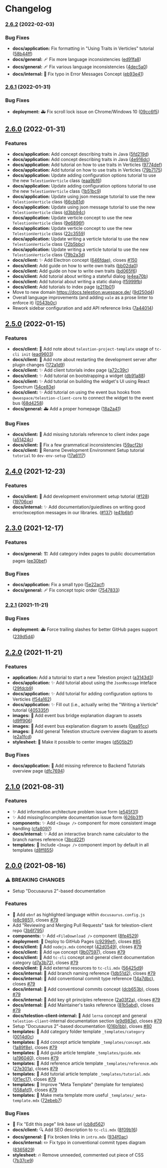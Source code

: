 # Changelog

### [2.6.2](https://github.com/wuespace/telestion-docs/compare/v2.6.1...v2.6.2) (2022-02-03)


### Bug Fixes

* **docs/application:** Fix formatting in "Using Traits in Verticles" tutorial ([58b44ff](https://github.com/wuespace/telestion-docs/commit/58b44ffdda711c16937c1ba29c7ff45dc10ab871))
* **docs/general:** :adhesive_bandage: Fix more language inconsistencies ([ed91fa8](https://github.com/wuespace/telestion-docs/commit/ed91fa84c2462b68424064913bc4d01021695743))
* **docs/general:** :adhesive_bandage: Fix various language inconsistencies ([4dec5a0](https://github.com/wuespace/telestion-docs/commit/4dec5a00c5454171a621bc031dcac901fe25d6db))
* **docs/internal:** :bug: Fix typo in Error Messages Concept ([eb93e41](https://github.com/wuespace/telestion-docs/commit/eb93e41c67650ab193cb3b98f279e952c380a295))

### [2.6.1](https://github.com/wuespace/telestion-docs/compare/v2.6.0...v2.6.1) (2022-01-31)


### Bug Fixes

* **deployment:** :ambulance: Fix scroll lock issue on Chrome/Windows 10 ([09cc6f5](https://github.com/wuespace/telestion-docs/commit/09cc6f5c10c84407301967c8fc93749466d2918c))

## [2.6.0](https://github.com/wuespace/telestion-docs/compare/v2.5.0...v2.6.0) (2022-01-31)


### Features

* **docs/application:** Add concept describing traits in Java ([5fd219d](https://github.com/wuespace/telestion-docs/commit/5fd219d3af6277841f2668e7edd09cb82186ff01))
* **docs/application:** Add concept describing traits in Java ([4e916dc](https://github.com/wuespace/telestion-docs/commit/4e916dc5e374d4561acc16a7ca9dfbda61eacba9))
* **docs/application:** Add tutorial on how to use traits in Verticles ([9774def](https://github.com/wuespace/telestion-docs/commit/9774def7224ca7ad1ec5bf6097a0a0ed835971b6))
* **docs/application:** Add tutorial on how to use traits in Verticles ([79b7175](https://github.com/wuespace/telestion-docs/commit/79b7175a829caad848be40f475a33916f08211da))
* **docs/application:** Update adding configuration options tutorial to use the new `TelestionVerticle` class ([eaa9bf6](https://github.com/wuespace/telestion-docs/commit/eaa9bf606d2cb91cc6e39dd7353fe8b6f56ba501))
* **docs/application:** Update adding configuration options tutorial to use the new `TelestionVerticle` class ([1b51bc9](https://github.com/wuespace/telestion-docs/commit/1b51bc918900e4af0fd83efb64560372184e289b))
* **docs/application:** Update using json message tutorial to use the new `TelestionVerticle` class ([66cb81d](https://github.com/wuespace/telestion-docs/commit/66cb81da98bfb317b1234b4491fa6d0d4254bfc0))
* **docs/application:** Update using json message tutorial to use the new `TelestionVerticle` class ([d3bb94c](https://github.com/wuespace/telestion-docs/commit/d3bb94c687af1c93e0770254c6d5ac8df428d0f6))
* **docs/application:** Update verticle concept to use the new `TelestionVerticle` class ([9e6896f](https://github.com/wuespace/telestion-docs/commit/9e6896f6ecd877dbc29eb244337db4452860cf96))
* **docs/application:** Update verticle concept to use the new `TelestionVerticle` class ([22c3559](https://github.com/wuespace/telestion-docs/commit/22c35599e37705d651ea72917c7179726d96f1da))
* **docs/application:** Update writing a verticle tutorial to use the new `TelestionVerticle` class ([72b5bbc](https://github.com/wuespace/telestion-docs/commit/72b5bbc6944743c51c7986adb4cc38ccd0ec6b0f))
* **docs/application:** Update writing a verticle tutorial to use the new `TelestionVerticle` class ([79b2a3d](https://github.com/wuespace/telestion-docs/commit/79b2a3d076e103c9d0513768a8065855cb10d39a))
* **docs/client:** :sparkles: Add Electron concept ([646fdae](https://github.com/wuespace/telestion-docs/commit/646fdae5eb5844c5f49828918ebc8814f289fabd)), closes [#150](https://github.com/wuespace/telestion-docs/issues/150)
* **docs/client:** Add guide on how to write own traits ([bb02da0](https://github.com/wuespace/telestion-docs/commit/bb02da0361078e0ea59af13d48789f8e5b1edd4b))
* **docs/client:** Add guide on how to write own traits ([bd065f6](https://github.com/wuespace/telestion-docs/commit/bd065f6d46880463b63c2d1c20135b6c1f3f5278))
* **docs/client:** Add tutorial about writing a stateful dialog ([e4ea70b](https://github.com/wuespace/telestion-docs/commit/e4ea70b1a0d4d6c344183b0d5c24503ba8ef3e55))
* **docs/client:** Add tutorial about writing a static dialog ([f5999fb](https://github.com/wuespace/telestion-docs/commit/f5999fb65ab5afdb0f8f82e0e5731af2c732fef7))
* **docs/client:** Add tutorials to index page ([e211b01](https://github.com/wuespace/telestion-docs/commit/e211b01ddaf48ba72f07743c4cbea8902cc33326))
* Move to new domain https://docs.telestion.wuespace.de/ ([9d250d4](https://github.com/wuespace/telestion-docs/commit/9d250d4757cbd4f90545a2543de04fa2c17d7234))
* Overall language improvements (and adding `vale` as a prose linter to enforce it) ([0543b0c](https://github.com/wuespace/telestion-docs/commit/0543b0cb7cd296c5da828f93aa9c096bf51288a0))
* Rework sidebar configuration and add API reference links ([7a44014](https://github.com/wuespace/telestion-docs/commit/7a440143a8abeb1919a1578e26d649c5a01d0dfd))

## [2.5.0](https://github.com/wuespace/telestion-docs/compare/v2.4.0...v2.5.0) (2022-01-15)


### Features

* **docs/client:** :children_crossing: Add note about `telestion-project-template` usage of `tc-cli init` ([ead9603](https://github.com/wuespace/telestion-docs/commit/ead9603920834075ca443012cacaeb9314c4349e))
* **docs/client:** :children_crossing: Add note about restarting the development server after plugin changes ([172a1d9](https://github.com/wuespace/telestion-docs/commit/172a1d94c371d2384875904762b4ac78731235c7))
* **docs/client:** :sparkles: Add client tutorials index page ([a72c39c](https://github.com/wuespace/telestion-docs/commit/a72c39ce4de175a8ce5d0394520e4f948eb88135))
* **docs/client:** :sparkles: Add tutorial on bootstrapping a widget ([db91a88](https://github.com/wuespace/telestion-docs/commit/db91a888295247f78b953470575cfc917df415ea))
* **docs/client:** :sparkles: Add tutorial on building the widget's UI using React Spectrum ([54ce83e](https://github.com/wuespace/telestion-docs/commit/54ce83eedb5a835cb263b7831d66a97468e4e2c2))
* **docs/client:** :sparkles: Add tutorial on using the event bus hooks from `@wuespace/telestion-client-core` to connect the widget to the event bus ([68d4258](https://github.com/wuespace/telestion-docs/commit/68d4258633a104d2c5d1b01bac19446b8bcb9423))
* **docs/general:** :ambulance: Add a proper homepage ([18a2a41](https://github.com/wuespace/telestion-docs/commit/18a2a415b1ce4a9cd1c5e4e1ebf635edce411159))


### Bug Fixes

* **docs/client:** :bug: Add missing tutorials reference to client index page ([a51424c](https://github.com/wuespace/telestion-docs/commit/a51424cbcb275acdea95804aa41a877d2025e0a4))
* **docs/client:** :bug: Fix a few grammatical inconsistencies ([59acf2b](https://github.com/wuespace/telestion-docs/commit/59acf2be6a3d39f545b523547b8955c79ad639bb))
* **docs/client:** :truck: Rename Development Environment Setup tutorial `tutorial` to `dev-env-setup` ([17a6117](https://github.com/wuespace/telestion-docs/commit/17a6117fb1610103771ee40924f80a9f2314b1fd))

## [2.4.0](https://www.github.com/wuespace/telestion-docs/compare/v2.3.0...v2.4.0) (2021-12-23)


### Features

* **docs/client:** :memo: Add development environment setup tutorial ([#128](https://www.github.com/wuespace/telestion-docs/issues/128)) ([19706ce](https://www.github.com/wuespace/telestion-docs/commit/19706ce423877fbb5f9dcbd20e2bc11f4ce5b835))
* **docs/internal:** :sparkles: Add documentation/guiedlines on writing good error/exception messages in our libraries. ([#137](https://www.github.com/wuespace/telestion-docs/issues/137)) ([e41b6bf](https://www.github.com/wuespace/telestion-docs/commit/e41b6bf2265435fc56736b0d6dadba5882a31749))

## [2.3.0](https://www.github.com/wuespace/telestion-docs/compare/v2.2.1...v2.3.0) (2021-12-17)


### Features

* **docs/general:** :building_construction: Add category index pages to public documentation pages ([ee30bef](https://www.github.com/wuespace/telestion-docs/commit/ee30bef4b86c346a477b4bf6adc26d791afbbe73))


### Bug Fixes

* **docs/application:** Fix a small typo ([5e22acf](https://www.github.com/wuespace/telestion-docs/commit/5e22acf5006ec415b3729131c384741831bf298f))
* **docs/general:** :adhesive_bandage: Fix concept topic order ([7547833](https://www.github.com/wuespace/telestion-docs/commit/75478332a91ddcb2e810f63951edd8819f0f4bc9))

### [2.2.1](https://www.github.com/wuespace/telestion-docs/compare/v2.2.0...v2.2.1) (2021-11-21)


### Bug Fixes

* **deployment:** :ambulance: Force trailing slashes for better GitHub pages support ([239d5d4](https://www.github.com/wuespace/telestion-docs/commit/239d5d48b17b5555ecb8f872ffcd5b1047e1b820))

## [2.2.0](https://www.github.com/wuespace/telestion-docs/compare/v2.1.0...v2.2.0) (2021-11-21)


### Features

* **application:** Add a tutorial to start a new Telestion project ([a3143d3](https://www.github.com/wuespace/telestion-docs/commit/a3143d3e522519314fce45597c82e56e9f285b15))
* **docs/application:** :sparkles: Add tutorial about using the `JsonMessage` inteface ([29fdcb9](https://www.github.com/wuespace/telestion-docs/commit/29fdcb9ebf0a7dd69970a3db836ff85354af5a89))
* **docs/application:** :sparkles: Add tutorial for adding configuration options to Verticles ([f54a162](https://www.github.com/wuespace/telestion-docs/commit/f54a162a37c1c6f40deef9f11b9c23b202a25d6b))
* **docs/application:** :sparkles: Fill out (i.e., actually write) the "Writing a Verticle" tutorial ([405335f](https://www.github.com/wuespace/telestion-docs/commit/405335f75ef1a8c176b0f446326ed3cdd81485cd))
* **images:** :bento: Add event bus bridge explanation diagram to assets ([d9ff906](https://www.github.com/wuespace/telestion-docs/commit/d9ff906842ea82dd7937edb33f0333e803d5ecae))
* **images:** :bento: Add event bus explanation diagram to assets ([0ea91cc](https://www.github.com/wuespace/telestion-docs/commit/0ea91cce8d1588ddf0d659d1b3c66366c8de0864))
* **images:** :bento: Add general Telestion structure overview diagram to assets ([e2a1fcd](https://www.github.com/wuespace/telestion-docs/commit/e2a1fcdbe76c93cfd92fcd5df15e74c278eecbd3))
* **stylesheet:** :lipstick: Make it possible to center images ([d505b2f](https://www.github.com/wuespace/telestion-docs/commit/d505b2f7e67e8e0828e6cb85d6f361a0ca67ae59))


### Bug Fixes

* **docs/application:** :bug: Add missing reference to Backend Tutorials overview page ([dfc7694](https://www.github.com/wuespace/telestion-docs/commit/dfc76949a99ad1a6df9c82a85aaab3a568701531))

## [2.1.0](https://www.github.com/wuespace/telestion-docs/compare/v2.0.0...v2.1.0) (2021-08-31)


### Features

* :sparkles: Add information architecture problem issue form ([e545f31](https://www.github.com/wuespace/telestion-docs/commit/e545f31ce034360d33fbecc69e0705d30db0c1b6))
* :sparkles: Add missing/incomplete documentation issue form ([626b31f](https://www.github.com/wuespace/telestion-docs/commit/626b31f30f20d211095a147521152634fb618bb7))
* **components:** :sparkles: Add `<Image />` component for more consistent image handling ([cfa8097](https://www.github.com/wuespace/telestion-docs/commit/cfa8097d6aca18be85b563feda9e9000547290e0))
* **docs/internal:** :sparkles: Add an interactive branch name calculator to the branch names reference ([3bcd22f](https://www.github.com/wuespace/telestion-docs/commit/3bcd22f9fc191fa19404fdd6c87305e8ef456566))
* **templates:** :seedling: Include `<Image />` component import by default in all templates ([d8ff855](https://www.github.com/wuespace/telestion-docs/commit/d8ff855b450b7cb73bc0432247e89f029ba5f160))

## [2.0.0](https://www.github.com/wuespace/telestion-docs/compare/v1.3.0...v2.0.0) (2021-08-16)


### ⚠ BREAKING CHANGES

* Setup "Docusaurus 2"-based documentation

### Features

* :wrench: Add `ebnf` as highlighted language within `docusaurus.config.js` ([e8c9851](https://www.github.com/wuespace/telestion-docs/commit/e8c985128e141c7a9e7f3961db2ebaa33343aad8)), closes [#79](https://www.github.com/wuespace/telestion-docs/issues/79)
* Add "Reviewing and Merging Pull Requests" task for telestion-client repo ([3b6f795](https://www.github.com/wuespace/telestion-docs/commit/3b6f795d46f50837dea8c66df5d0c12f001ac7e7))
* **components:** :sparkles: Add `<FileDownload />` component ([8fe4529](https://www.github.com/wuespace/telestion-docs/commit/8fe4529a5ebd6449deb09aea45155f6e1433f6e4))
* **deployment:** :rocket: Deploy to GitHub Pages ([c9299ef](https://www.github.com/wuespace/telestion-docs/commit/c9299ef5a34563f30cfaf0ce5f713e826bed80fc)), closes [#85](https://www.github.com/wuespace/telestion-docs/issues/85)
* **docs/client:** :memo: Add `nodejs.mdx` concept ([42d0549](https://www.github.com/wuespace/telestion-docs/commit/42d05497eedc6e0744c1cd763500fe84b685e1d0)), closes [#79](https://www.github.com/wuespace/telestion-docs/issues/79)
* **docs/client:** :memo: Add `npm` concept ([9b07597](https://www.github.com/wuespace/telestion-docs/commit/9b075972897b10561054000ea4d2478455f87953)), closes [#79](https://www.github.com/wuespace/telestion-docs/issues/79)
* **docs/client:** :memo: Add `tc-cli` concept and general client documentation category ([d7a3b72](https://www.github.com/wuespace/telestion-docs/commit/d7a3b72f1e1bc56fedccdcbce4c357d9a4ef4aa4)), closes [#79](https://www.github.com/wuespace/telestion-docs/issues/79)
* **docs/client:** :memo: Add external resources to `tc-cli.mdx` ([56425d9](https://www.github.com/wuespace/telestion-docs/commit/56425d9e8ff5bfc174a2a8d5e3eeda933403dc2d))
* **docs/internal:** :memo: Add branch naming reference ([1db51d2](https://www.github.com/wuespace/telestion-docs/commit/1db51d2aae684ec589e98fa4d0c65c91f7e499f3)), closes [#79](https://www.github.com/wuespace/telestion-docs/issues/79)
* **docs/internal:** :memo: Add conventional commit type reference ([14a7dbc](https://www.github.com/wuespace/telestion-docs/commit/14a7dbc8770babfc95d405bf3030b4731b7dfe7a)), closes [#79](https://www.github.com/wuespace/telestion-docs/issues/79)
* **docs/internal:** :memo: Add conventional commits concept ([dcb653b](https://www.github.com/wuespace/telestion-docs/commit/dcb653b5f9cc301a7539502811fb988212616464)), closes [#79](https://www.github.com/wuespace/telestion-docs/issues/79)
* **docs/internal:** :memo: Add key git principles reference ([2a03f2a](https://www.github.com/wuespace/telestion-docs/commit/2a03f2ada0050d969d9ac317b48ef5dee343c10c)), closes [#79](https://www.github.com/wuespace/telestion-docs/issues/79)
* **docs/internal:** :memo: Add Maintainer's tasks reference ([81b5abd](https://www.github.com/wuespace/telestion-docs/commit/81b5abd82a008678036809fbcb7ec44f713d4529)), closes [#79](https://www.github.com/wuespace/telestion-docs/issues/79)
* **docs/telestion-client-internal:** :memo: Add `lerna` concept and general `telestion-client`-internal documentation section ([e9d983e](https://www.github.com/wuespace/telestion-docs/commit/e9d983e14f71d3691f2f0fb447e49965600a46d6)), closes [#79](https://www.github.com/wuespace/telestion-docs/issues/79)
* Setup "Docusaurus 2"-based documentation ([016b1bb](https://www.github.com/wuespace/telestion-docs/commit/016b1bb82f45e017e637be970fc4dc363ffb8177)), closes [#80](https://www.github.com/wuespace/telestion-docs/issues/80)
* **templates:** :seedling: Add category folder template `_templates/category` ([0014d0c](https://www.github.com/wuespace/telestion-docs/commit/0014d0cbc3f1945d4a611ddaacd78f1583346b35))
* **templates:** :seedling: Add concept article template `_templates/concept.mdx` ([1a89f8e](https://www.github.com/wuespace/telestion-docs/commit/1a89f8e4039847985f71617cd80e473b8ac86b7c)), closes [#79](https://www.github.com/wuespace/telestion-docs/issues/79)
* **templates:** :seedling: Add guide article template `_templates/guide.mdx` ([a196040](https://www.github.com/wuespace/telestion-docs/commit/a1960402d6abb08d9c7a4ecb5719768e968a4927)), closes [#79](https://www.github.com/wuespace/telestion-docs/issues/79)
* **templates:** :seedling: Add reference article template `_templates/reference.mdx` ([27e301a](https://www.github.com/wuespace/telestion-docs/commit/27e301a5c84b48bad31d93c3532176df9bacaa01)), closes [#79](https://www.github.com/wuespace/telestion-docs/issues/79)
* **templates:** :seedling: Add tutorial article template `_templates/tutorial.mdx` ([0f1ec17](https://www.github.com/wuespace/telestion-docs/commit/0f1ec17028b6380584becc83c504aecede82c562)), closes [#79](https://www.github.com/wuespace/telestion-docs/issues/79)
* **templates:** :seedling: Improve "Meta Template" (template for templates) ([558afd1](https://www.github.com/wuespace/telestion-docs/commit/558afd1b87a190cb0f69b32cb766e22bc9ea54f6)), closes [#79](https://www.github.com/wuespace/telestion-docs/issues/79)
* **templates:** :seedling: Make meta template more useful `_templates/_meta-template.mdx` ([72ebeb7](https://www.github.com/wuespace/telestion-docs/commit/72ebeb7720691e5f871b11bdb76b254355976650))


### Bug Fixes

* :wrench: Fix "Edit this page" link base url ([cb8d562](https://www.github.com/wuespace/telestion-docs/commit/cb8d5623c16432647c483747505a259f5c313bdf))
* **docs/client:** :mag: Add SEO description to `tc-cli.mdx` ([8f09b16](https://www.github.com/wuespace/telestion-docs/commit/8f09b16151c786361b252504c2f27dd2ff1f6bcb))
* **docs/general:** :bug: Fix broken links in `intro.mdx` ([934f0ac](https://www.github.com/wuespace/telestion-docs/commit/934f0acadae8be97c916e0d29ceee6cc05ca989c))
* **docs/internal:** :pencil2: Fix typo in conventional commit types diagram ([8365829](https://www.github.com/wuespace/telestion-docs/commit/836582996bd26e9f395977f2bf203c1c8a236561))
* **stylesheet:** :fire: Remove unneeded, commented out piece of CSS ([7b37ce9](https://www.github.com/wuespace/telestion-docs/commit/7b37ce97d7cd1c020ef9fe14cf9a6d345897aad6))
